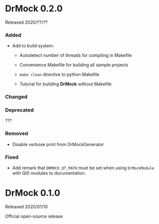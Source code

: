 <!-- 
Copyright 2020 Ole Kliemann, Malte Kliemann

This file is part of DrMock.

DrMock is free software: you can redistribute it and/or modify it
under the terms of the GNU General Public License as published by
the Free Software Foundation, either version 3 of the License, or
(at your option) any later version.

DrMock is distributed in the hope that it will be useful, but
WITHOUT ANY WARRANTY; without even the implied warranty of
MERCHANTABILITY or FITNESS FOR A PARTICULAR PURPOSE.  See the GNU
General Public License for more details.

You should have received a copy of the GNU General Public License
along with DrMock.  If not, see <https://www.gnu.org/licenses/>.
-->

# DrMock 0.2.0

Released 2020/??/??

### Added

* Add to build system:

  - Autodetect number of threads for compiling in Makefile

  - Convenience Makefile for building all sample projects

  - `make clean` directive to python Makefile

  - Tutorial for building **DrMock** without Makefile

### Changed

### Deprecated

???

### Removed

* Disable verbose print from DrMockGenerator

### Fixed

* Add remark that `DRMOCK_QT_PATH` must be set when using `DrMockModule`
  with Qt5 modules to documentation.

# DrMock 0.1.0

Released 2020/01/10

Official open-source release
